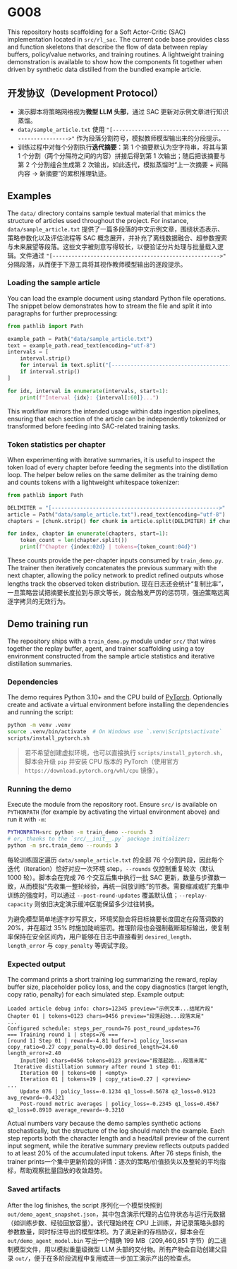 # G008

This repository hosts scaffolding for a Soft Actor-Critic (SAC) implementation located in `src/rl_sac`. The current code base provides class and function skeletons that describe the flow of data between replay buffers, policy/value networks, and training routines. A lightweight training demonstration is available to show how the components fit together when driven by synthetic data distilled from the bundled example article.

## 开发协议（Development Protocol）

* 演示脚本将策略网络视为**微型 LLM 头部**，通过 SAC 更新对示例文章进行知识蒸馏。
* `data/sample_article.txt` 使用 `"[----------------------------------------------------->"` 作为段落分割符号，模拟教师模型输出来的分段提示。
* 训练过程中对每个分割执行**迭代摘要**：第 1 个摘要默认为空字符串，将其与第 1 个分割（两个分隔符之间的内容）拼接后得到第 1 次输出；随后把该摘要与第 2 个分割组合生成第 2 次输出，如此迭代，模拟蒸馏时“上一次摘要 + 间隔内容 → 新摘要”的累积推理轨迹。

## Examples

The `data/` directory contains sample textual material that mimics the structure of articles used throughout the project. For instance, `data/sample_article.txt` 提供了一篇多段落的中文示例文章，围绕状态表示、策略参数化以及评估流程等 SAC 概念展开，并补充了离线数据融合、超参数搜索与未来展望等段落。这些文字被刻意写得较长，以便验证分片处理与批量载入逻辑。文件通过 `"[----------------------------------------------------->"` 分隔段落，从而便于下游工具将其视作教师模型输出的逐段提示。

### Loading the sample article

You can load the example document using standard Python file operations. The snippet below demonstrates how to stream the file and split it into paragraphs for further preprocessing:

```python
from pathlib import Path

example_path = Path("data/sample_article.txt")
text = example_path.read_text(encoding="utf-8")
intervals = [
    interval.strip()
    for interval in text.split("[----------------------------------------------------->")
    if interval.strip()
]

for idx, interval in enumerate(intervals, start=1):
    print(f"Interval {idx}: {interval[:60]}...")
```

This workflow mirrors the intended usage within data ingestion pipelines, ensuring that each section of the article can be independently tokenized or transformed before feeding into SAC-related training tasks.

### Token statistics per chapter

When experimenting with iterative summaries, it is useful to inspect the token load of every chapter before feeding the segments into the distillation loop. The helper below relies on the same delimiter as the training demo and counts tokens with a lightweight whitespace tokenizer:

```python
from pathlib import Path

DELIMITER = "[----------------------------------------------------->"
article = Path("data/sample_article.txt").read_text(encoding="utf-8")
chapters = [chunk.strip() for chunk in article.split(DELIMITER) if chunk.strip()]

for index, chapter in enumerate(chapters, start=1):
    token_count = len(chapter.split())
    print(f"Chapter {index:02d} | tokens≈{token_count:04d}")
```

These counts provide the per-chapter inputs consumed by `train_demo.py`. The trainer then iteratively concatenates the previous summary with the next chapter, allowing the policy network to predict refined outputs whose lengths track the observed token distribution. 现在日志还会统计“复制比率”，一旦策略尝试把摘要长度拉到与原文等长，就会触发严厉的惩罚项，强迫策略远离逐字拷贝的无效行为。

## Demo training run

The repository ships with a `train_demo.py` module under `src/` that wires together the replay buffer, agent, and trainer scaffolding using a toy environment constructed from the sample article statistics and iterative distillation summaries.

### Dependencies

The demo requires Python 3.10+ and the CPU build of [PyTorch](https://pytorch.org/). Optionally create and activate a virtual environment before installing the dependencies and running the script:

```bash
python -m venv .venv
source .venv/bin/activate  # On Windows use `.venv\Scripts\activate`
scripts/install_pytorch.sh
```

> 若不希望创建虚拟环境，也可以直接执行 `scripts/install_pytorch.sh`，脚本会升级 `pip` 并安装 CPU 版本的 PyTorch（使用官方 `https://download.pytorch.org/whl/cpu` 镜像）。

### Running the demo

Execute the module from the repository root. Ensure `src/` is available on `PYTHONPATH` (for example by activating the virtual environment above) and run it with `-m`:

```bash
PYTHONPATH=src python -m train_demo --rounds 3
# or, thanks to the `src/__init__.py` package initializer:
python -m src.train_demo --rounds 3
```

每轮训练固定遍历 `data/sample_article.txt` 的全部 76 个分割片段，因此每个迭代（iteration）恰好对应一次环境 step，`--rounds` 仅控制重复轮次（默认 1000 轮）。脚本会在完成 76 个交互后集中执行一批 SAC 更新，数量与步骤数一致，从而模拟“先收集一整轮经验，再统一回放训练”的节奏。需要缩减或扩充集中训练的强度时，可以通过 `--post-round-updates` 覆盖默认值；`--replay-capacity` 则依旧决定演示缓冲区能保留多少过往转换。

为避免模型简单地逐字抄写原文，环境奖励会将目标摘要长度固定在段落词数的 20%，并在超过 35% 时施加陡峭惩罚。推理阶段也会强制截断超标输出，使复制率保持在安全区间内，用户能够在日志中直接看到 `desired_length`、`length_error` 与 `copy_penalty` 等调试字段。

### Expected output

The command prints a short training log summarizing the reward, replay buffer size, placeholder policy loss, and the copy diagnostics (target length, copy ratio, penalty) for each simulated step. Example output:

```
Loaded article debug info: chars=12345 preview="示例文本...结尾片段"
Chapter 01 | tokens≈0123 chars=0456 preview="段落起始...段落末尾"
...
Configured schedule: steps_per_round=76 post_round_updates=76
=== Training round 1 | steps=76 ===
[round 1] Step 01 | reward=-4.81 buffer=1 policy_loss=nan copy_ratio=0.27 copy_penalty=0.00 desired_length=24.60 length_error=2.40
    Input[00] chars=0456 tokens=0123 preview="段落起始...段落末尾"
  Iterative distillation summary after round 1 step 01:
    Iteration 00 | tokens≈00 | <empty>
    Iteration 01 | tokens≈19 | copy_ratio=0.27 | <preview>
...
    Update 076 | policy_loss=-0.1234 q1_loss=0.5678 q2_loss=0.9123 avg_reward=-0.4321
    Post-round metric averages | policy_loss=-0.2345 q1_loss=0.4567 q2_loss=0.8910 average_reward=-0.3210
```

Actual numbers vary because the demo samples synthetic actions stochastically, but the structure of the log should match the example. Each step reports both the character length and a head/tail preview of the current input segment, while the iterative summary preview reflects outputs padded to at least 20% of the accumulated input tokens. After 76 steps finish, the trainer prints一个集中更新阶段的详情：逐次的策略/价值损失以及整轮的平均指标，帮助观察批量回放的收敛趋势。

### Saved artifacts

After the log finishes, the script 序列化一个模型快照到 `out/demo_agent_snapshot.json`，其中包含演示代理的占位符状态与运行元数据（如训练步数、经验回放容量）。该代理始终在 CPU 上训练，并记录策略头部的参数数量，同时标注导出的模型体积。为了满足新的存档协议，脚本会在 `out/demo_agent_model.bin` 写出一个精确 199 MB（209,460,851 字节）的二进制模型文件，用以模拟重量级微型 LLM 头部的交付物。所有产物会自动创建父目录 `out/`，便于在多阶段流程中复用或进一步加工演示产出的检查点。
